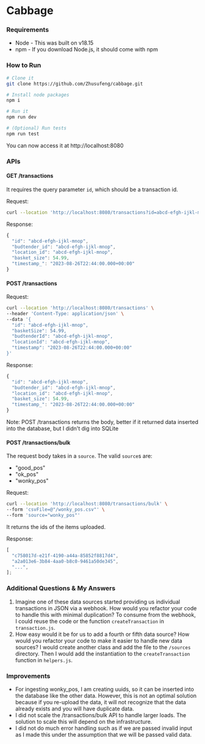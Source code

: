 # Cabbage

### Requirements

- Node - This was built on v18.15
- npm - If you download Node.js, it should come with npm

### How to Run

```bash
# Clone it
git clone https://github.com/Zhusufeng/cabbage.git

# Install node packages
npm i

# Run it
npm run dev

# (Optional) Run tests
npm run test
```

You can now access it at http://localhost:8080

### APIs

#### GET /transactions

It requires the query parameter `id`, which should be a transaction id.

Request:

```bash
curl --location 'http://localhost:8080/transactions?id=abcd-efgh-ijkl-mnop'
```

Response:

```javascript
{
  "id": "abcd-efgh-ijkl-mnop",
  "budtender_id": "abcd-efgh-ijkl-mnop",
  "location_id": "abcd-efgh-ijkl-mnop",
  "basket_size": 54.99,
  "timestamp_": "2023-08-26T22:44:00.000+00:00"
}
```

#### POST /transactions

Request:

```bash
curl --location 'http://localhost:8080/transactions' \
--header 'Content-Type: application/json' \
--data '{
  "id": "abcd-efgh-ijkl-mnop",
  "basketSize": 54.99,
  "budtenderId": "abcd-efgh-ijkl-mnop",
  "locationId": "abcd-efgh-ijkl-mnop",
  "timestamp": "2023-08-26T22:44:00.000+00:00"
}'
```

Response:

```javascript
{
  "id": "abcd-efgh-ijkl-mnop",
  "budtender_id": "abcd-efgh-ijkl-mnop",
  "location_id": "abcd-efgh-ijkl-mnop",
  "basket_size": 54.99,
  "timestamp_": "2023-08-26T22:44:00.000+00:00"
}
```

Note: POST /transactions returns the body, better if it returned data inserted into the database, but I didn't dig into SQLite

#### POST /transactions/bulk

The request body takes in a `source`. The valid `source`s are:

- "good_pos"
- "ok_pos"
- "wonky_pos"

Request:

```bash
curl --location 'http://localhost:8080/transactions/bulk' \
--form 'csvFile=@"/wonky_pos.csv"' \
--form 'source="wonky_pos"'
```

It returns the ids of the items uploaded.

Response:

```javascript
[
  "c758017d-e21f-4190-a44a-85852f8817d4",
  "a2a013e6-3b84-4aa0-b8c0-9461a50de345",
  "...",
];
```

### Additional Questions & My Answers

1. Imagine one of these data sources started providing us individual transactions in JSON via a webhook. How would you refactor your code to handle this with minimal duplication?
   To consume from the webhook, I could reuse the code or the function `createTransaction` in `transaction.js`.
2. How easy would it be for us to add a fourth or fifth data source? How would you refactor your code to make it easier to handle new data sources?
   I would create another class and add the file to the `/sources` directory. Then I would add the instantiation to the `createTransaction` function in `helpers.js`.

### Improvements

- For ingesting wonky_pos, I am creating uuids, so it can be inserted into the database like the other data. However, this is not an optimal solution because if you re-upload the data, it will not recognize that the data already exists and you will have duplicate data.
- I did not scale the /transactions/bulk API to handle larger loads. The solution to scale this will depend on the infrastructure.
- I did not do much error handling such as if we are passed invalid input as I made this under the assumption that we will be passed valid data.

